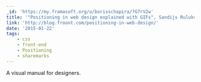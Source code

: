 ```yaml
---
_id: 'https://my.framasoft.org/u/borisschapira/?G7rV2w'
title: '"Positioning in web design explained with GIFs", Sandijs Ruluks'
link: 'http://blog.froont.com/positioning-in-web-design/'
date: '2015-01-22'
tags:
    - css
    - front-end
    - Positioning
    - sharemarks
---
```


<div class="markdown"><p>A visual manual for designers.
</p></div>
